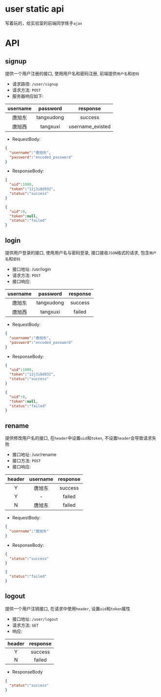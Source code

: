 # user static api

写着玩的，给实验室的前端同学练手`ajax`

# API 

## signup

提供一个用户注册的接口, 使用用户名和密码注册, 前端提供`用户名`和`密码`

- 请求路径: `/user/signup`
- 请求方法: `POST`
- 服务器响应如下:

| username | password | response |
|:-:|:-:|:-:|
| 唐旭东 | tangxudong | success |
| 唐旭西 | tangxuxi | username_existed |

- RequestBody:
```json
{
  "username":"唐旭东",
  "password":"encoded_password"
}
```
- ResponseBody:
```json
{
  "uid":1000,
  "token":"12j3i8d932",
  "status":"success"
}
```
```json
{
  "uid":0,
  "token":null,
  "status":"failed"
}
```

## login

提供用户登录的接口, 使用用户名与密码登录, 接口接收`JSON`格式的请求, 包含`用户名`和`密码`

- 接口地址: /usr/login
- 请求方法: `POST`
- 接口响应:

| username | password | response |
|:-:|:-:|:-:|
| 唐旭东 | tangxudong | success |
| 唐旭西 | tangxuxi | failed |

- RequestBody:
```json
{
  "username":"唐旭东",
  "password":"encoded_password"
}
```
- ResponseBody:
```json
{
  "uid":1000,
  "token":"12j3i8d932",
  "status":"success"
}
```
```json
{
  "uid":0,
  "token":null,
  "status":"failed"
}
```

## rename

提供修改用户名的接口, 在`header`中设置`uid`和`token`, 不设置`header`会导致请求失败

- 接口地址: /usr/rename
- 接口方法: `POST`
- 接口响应:

| header | username | response |
|:-:|:-:|:-:|
| Y | 唐旭东 | success |
| Y | - | failed |
| N | 唐旭东 | failed |

- RequestBody:
```json
{
  "username":"唐旭东"
}
```
- ResponseBody:
```json
{
  "status":"success"
}
```
```json
{
  "status":"failed"
}
```

## logout

提供一个用户注销接口, 在请求中使用`header`, 设置`uid`和`token`属性

- 接口地址: `/user/logout`
- 请求方法: `GET`
- 响应:

| header | response |
|:-:|:-:|
| Y | success |
| N | failed |

- ResponseBody
```json
{
  "status":"success"
}
```
